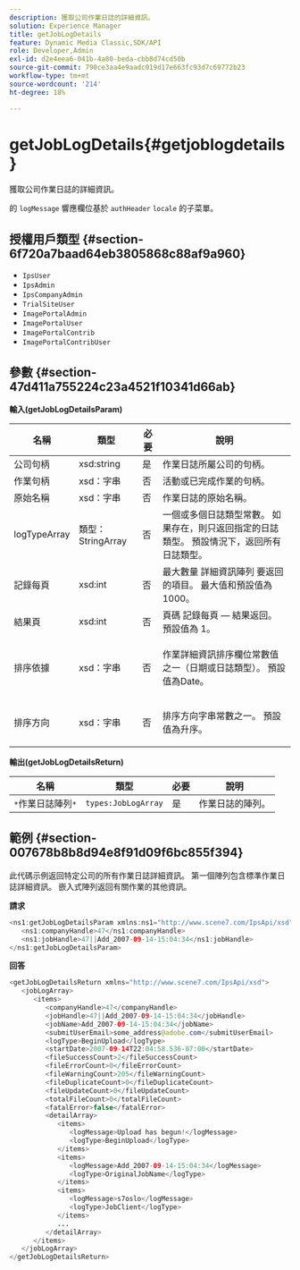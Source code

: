 ```yaml
---
description: 獲取公司作業日誌的詳細資訊。
solution: Experience Manager
title: getJobLogDetails
feature: Dynamic Media Classic,SDK/API
role: Developer,Admin
exl-id: d2e4eea6-041b-4a80-beda-cbb8d74cd50b
source-git-commit: 790ce3aa4e9aadc019d17e663fc93d7c69772b23
workflow-type: tm+mt
source-wordcount: '214'
ht-degree: 18%

---
```


# getJobLogDetails{#getjoblogdetails}

獲取公司作業日誌的詳細資訊。

的 `logMessage` 響應欄位基於 `authHeader` `locale` 的子菜單。

## 授權用戶類型 {#section-6f720a7baad64eb3805868c88af9a960}

* `IpsUser`
* `IpsAdmin`
* `IpsCompanyAdmin`
* `TrialSiteUser`
* `ImagePortalAdmin`
* `ImagePortalUser`
* `ImagePortalContrib`
* `ImagePortalContribUser`

## 參數 {#section-47d411a755224c23a4521f10341d66ab}

**輸入(getJobLogDetailsParam)**

<table id="table_A77122D73F684B3F8F5AFA1C11C189ED"> 
 <thead> 
  <tr> 
   <th colname="col1" class="entry"> 名稱 </th> 
   <th colname="col2" class="entry"> 類型 </th> 
   <th colname="col3" class="entry"> 必要 </th> 
   <th colname="col4" class="entry"> 說明 </th> 
  </tr> 
 </thead>
 <tbody> 
  <tr> 
   <td colname="col1"> <span class="codeph"> <span class="varname"> 公司句柄</span> </span> </td> 
   <td colname="col2"> <span class="codeph"> xsd:string</span> </td> 
   <td colname="col3"> 是 </td> 
   <td colname="col4"> 作業日誌所屬公司的句柄。 </td> 
  </tr> 
  <tr> 
   <td colname="col1"> <span class="codeph"> <span class="varname"> 作業句柄</span> </span> </td> 
   <td colname="col2"> <span class="codeph"> xsd：字串</span> </td> 
   <td colname="col3"> 否 </td> 
   <td colname="col4"> 活動或已完成作業的句柄。 </td> 
  </tr> 
  <tr> 
   <td colname="col1"> <span class="codeph"> <span class="varname"> 原始名稱</span> </span> </td> 
   <td colname="col2"> <span class="codeph"> xsd：字串</span> </td> 
   <td colname="col3"> 否 </td> 
   <td colname="col4"> 作業日誌的原始名稱。 </td> 
  </tr> 
  <tr> 
   <td colname="col1"> <span class="codeph"> <span class="varname"> logTypeArray</span> </span> </td> 
   <td colname="col2"> <span class="codeph"> 類型：StringArray</span> </td> 
   <td colname="col3"> 否 </td> 
   <td colname="col4"> 一個或多個日誌類型常數。 如果存在，則只返回指定的日誌類型。 預設情況下，返回所有日誌類型。 </td> 
  </tr> 
  <tr> 
   <td colname="col1"> <span class="codeph"> <span class="varname"> 記錄每頁</span> </span> </td> 
   <td colname="col2"> <span class="codeph"> xsd:int</span> </td> 
   <td colname="col3"> 否 </td> 
   <td colname="col4">最大數量 <span class="codeph"> 詳細資訊陣列</span> 要返回的項目。 最大值和預設值為1000。 </td> 
  </tr> 
  <tr> 
   <td colname="col1"> <span class="codeph"> <span class="varname"> 結果頁</span> </span> </td> 
   <td colname="col2"> <span class="codeph"> xsd:int</span> </td> 
   <td colname="col3"> 否 </td> 
   <td colname="col4">頁碼 <span class="codeph"> 記錄每頁</span> — 結果返回。 預設值為 1。 </td> 
  </tr> 
  <tr> 
   <td colname="col1"> <span class="codeph"> <span class="varname"> 排序依據</span> </span> </td> 
   <td colname="col2"> <span class="codeph"> xsd：字串</span> </td> 
   <td colname="col3"> 否 </td> 
   <td colname="col4"> <p>作業詳細資訊排序欄位常數值之一（日期或日誌類型）。 預設值為Date。 </p> </td> 
  </tr> 
  <tr> 
   <td colname="col1"> <span class="codeph"> <span class="varname"> 排序方向</span> </span> </td> 
   <td colname="col2"> <span class="codeph"> xsd：字串</span> </td> 
   <td colname="col3"> 否 </td> 
   <td colname="col4"> <p>排序方向字串常數之一。 預設值為升序。 </p> </td> 
  </tr> 
 </tbody> 
</table>

**輸出(getJobLogDetailsReturn)**

| 名稱 | 類型 | 必要 | 說明 |
|---|---|---|---|
| `*`作業日誌陣列`*` | `types:JobLogArray` | 是 | 作業日誌的陣列。 |

## 範例 {#section-007678b8b8d94e8f91d09f6bc855f394}

此代碼示例返回特定公司的所有作業日誌詳細資訊。 第一個陣列包含標準作業日誌詳細資訊。 嵌入式陣列返回有關作業的其他資訊。

**請求**

```java
<ns1:getJobLogDetailsParam xmlns:ns1="http://www.scene7.com/IpsApi/xsd">
   <ns1:companyHandle>47</ns1:companyHandle>
   <ns1:jobHandle>47||Add_2007-09-14-15:04:34</ns1:jobHandle>
</ns1:getJobLogDetailsParam>
```

**回答**

```java
<getJobLogDetailsReturn xmlns="http://www.scene7.com/IpsApi/xsd">
   <jobLogArray>
      <items>
         <companyHandle>47</companyHandle>
         <jobHandle>47||Add_2007-09-14-15:04:34</jobHandle>
         <jobName>Add_2007-09-14-15:04:34</jobName>
         <submitUserEmail>some_address@adobe.com</submitUserEmail>
         <logType>BeginUpload</logType>
         <startDate>2007-09-14T22:04:58.536-07:00</startDate>
         <fileSuccessCount>2</fileSuccessCount>
         <fileErrorCount>0</fileErrorCount>
         <fileWarningCount>205</fileWarningCount>
         <fileDuplicateCount>0</fileDuplicateCount>
         <fileUpdateCount>0</fileUpdateCount>
         <totalFileCount>0</totalFileCount>
         <fatalError>false</fatalError>
         <detailArray>
            <items>
               <logMessage>Upload has begun!</logMessage>
               <logType>BeginUpload</logType>
            </items>
            <items>
               <logMessage>Add_2007-09-14-15:04:34</logMessage>
               <logType>OriginalJobName</logType>
            </items>
            <items>
               <logMessage>s7oslo</logMessage>
               <logType>JobClient</logType>
            </items>
            ...
         </detailArray>
      </items>
   </jobLogArray>
</getJobLogDetailsReturn>
```
